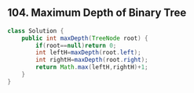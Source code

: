 ## 104. Maximum Depth of Binary Tree

```java
class Solution {
    public int maxDepth(TreeNode root) {
        if(root==null)return 0;
        int leftH=maxDepth(root.left);
        int rightH=maxDepth(root.right);
        return Math.max(leftH,rightH)+1;
    }
}
